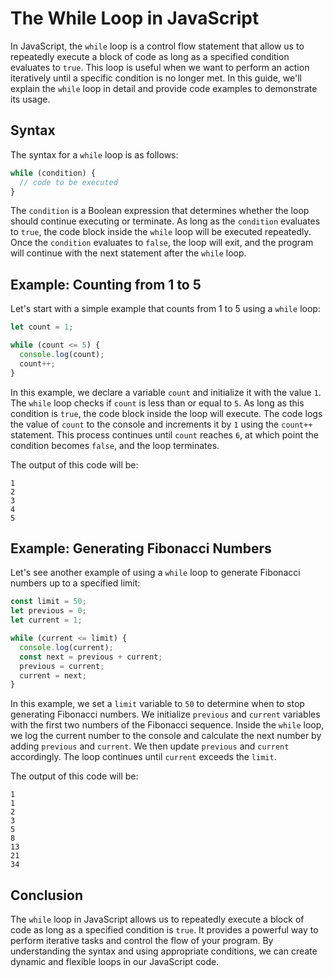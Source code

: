 # **The While Loop in JavaScript**

In JavaScript, the `while` loop is a control flow statement that allow us to repeatedly execute a block of code as long as a specified condition evaluates to `true`. This loop is useful when we want to perform an action iteratively until a specific condition is no longer met. In this guide, we'll explain the `while` loop in detail and provide code examples to demonstrate its usage.

## **Syntax**

The syntax for a `while` loop is as follows:

```javascript
while (condition) {
  // code to be executed
}
```

The `condition` is a Boolean expression that determines whether the loop should continue executing or terminate. As long as the `condition` evaluates to `true`, the code block inside the `while` loop will be executed repeatedly. Once the `condition` evaluates to `false`, the loop will exit, and the program will continue with the next statement after the `while` loop.

## **Example: Counting from 1 to 5**

Let's start with a simple example that counts from 1 to 5 using a `while` loop:

```javascript
let count = 1;

while (count <= 5) {
  console.log(count);
  count++;
}
```

In this example, we declare a variable `count` and initialize it with the value `1`. The `while` loop checks if `count` is less than or equal to `5`. As long as this condition is `true`, the code block inside the loop will execute. The code logs the value of `count` to the console and increments it by `1` using the `count++` statement. This process continues until `count` reaches `6`, at which point the condition becomes `false`, and the loop terminates.

The output of this code will be:

```
1
2
3
4
5
```

## **Example: Generating Fibonacci Numbers**

Let's see another example of using a `while` loop to generate Fibonacci numbers up to a specified limit:

```javascript
const limit = 50;
let previous = 0;
let current = 1;

while (current <= limit) {
  console.log(current);
  const next = previous + current;
  previous = current;
  current = next;
}
```

In this example, we set a `limit` variable to `50` to determine when to stop generating Fibonacci numbers. We initialize `previous` and `current` variables with the first two numbers of the Fibonacci sequence. Inside the `while` loop, we log the current number to the console and calculate the next number by adding `previous` and `current`. We then update `previous` and `current` accordingly. The loop continues until `current` exceeds the `limit`.

The output of this code will be:

```
1
1
2
3
5
8
13
21
34
```

## **Conclusion**

The `while` loop in JavaScript allows us to repeatedly execute a block of code as long as a specified condition is `true`. It provides a powerful way to perform iterative tasks and control the flow of your program. By understanding the syntax and using appropriate conditions, we can create dynamic and flexible loops in our JavaScript code.
